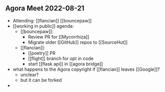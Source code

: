 ## Agora Meet 2022-08-21
- Attending: [[flancian]] [[bouncepaw]]
- [[working in public]] agenda:
    - [[bouncepaw]]:
        - Review PR for [[Mycorrhiza]]
        - Migrate older [[GitHub]] repos to [[SourceHut]]
    - [[flancian]]:
        - [[poetry]] PR
        - [[flight]] branch for opt in code 
        - start [[flask api]] in [[agora bridge]]
- what happens to the Agora copyright if [[flancian]] leaves [[Google]]?
    - unclear?
    - but it can be forked
- 
  